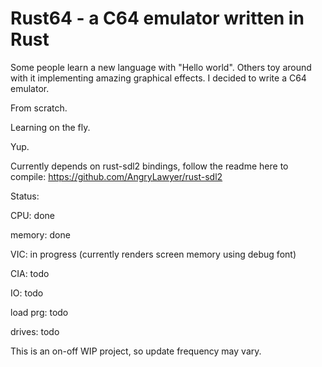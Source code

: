 # Rust64 - a C64 emulator written in Rust
Some people learn a new language with "Hello world". Others toy around with it implementing amazing graphical effects. I decided to write a C64 emulator. 

From scratch. 

Learning on the fly. 

Yup. 

Currently depends on rust-sdl2 bindings, follow the readme here to compile: https://github.com/AngryLawyer/rust-sdl2

Status:

CPU: done

memory: done

VIC: in progress (currently renders screen memory using debug font)

CIA: todo

IO: todo

load prg: todo

drives: todo


This is an on-off WIP project, so update frequency may vary.
